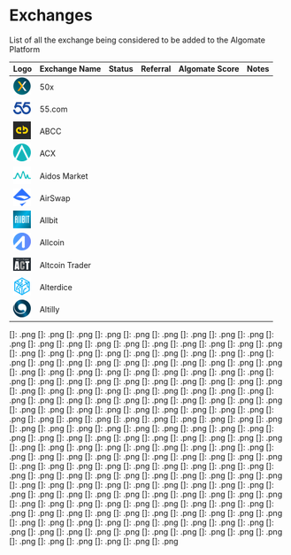 # Exchanges
List of all the exchange being considered to be added to the Algomate Platform

| __Logo__ | __Exchange Name__ | __Status__ | __Referral__ | __Algomate Score__ | __Notes__ |
|-------------|------------|------------|------------|------------|------------|
| ![50x]         |  50x  |       |     |      |      |
| ![55]        |  55.com   |     |      |      |      |
| ![ABCC]        |  ABCC   |     |      |      |      |
| ![ACX]        |  ACX   |     |      |      |      |
| ![AidosMarket] |  Aidos Market   |     |      |      |      |
| ![Airswap]        |  AirSwap   |     |      |      |      |
| ![Allbit]        |  Allbit   |     |      |      |      |
| ![Allcoin]        |  Allcoin   |     |      |      |      |
| ![Altcoin Trader]        |  Altcoin Trader   |     |      |      |      |
| ![Alterdice]        |  Alterdice   |     |      |      |      |
| ![Altilly]        |  Altilly   |     |      |      |      |


[50x]: 50x.png
[55]: 55%20.%20COM.png
[ABCC]: ABCC.png
[ACX]: ACX.png
[AidosMarket]: AidosMarket.png
[Airswap]: AirSwap.png
[Allbit]: Allbit.png
[Allcoin]: Allcoin.png
[Altcoin Trader]: Altcoin%20Trader.png
[Alterdice]: Alterdice.png
[Altilly]: Altilly.png
[Aphelion]: Aphelion.png
[Artis Turba]: Artis%20Turba.png
[B2BX]: B2BX.png
[Bancor Network]: Bancor%20Network.png
[BaseFEX]: BaseFEX.png
[BBX]: BBX.png
[BCEX]: BCEX.png
[Bcoin]: Bcoin.sg.png
[Beaxy]: Beaxy.png
[Bgogo]: Bgogo.png
[BHEX]: BHEX.png
[Bibox]: Bibox.png
[BigONE]: BigONE.png
[BiKi]: BiKi.png
[Bilaxy]: Bilaxy.png
[Binance DEX]: Binance%20DEX.png
[Binance Jersey]: Binance%20Jersey.png
[Binance Jex]: Binance%20JEX.png
[Binance Uganda]: Binance%20Uganda.png
[Binance US]: Binance%20US.png
[Binance]: Binance.png
[Birake]: Birake%20Network.png
[Bisq]: Bisq.png
[Bit2C]: Bit2C.png
[BitAsset]: BitAsset.png
[Bitbank]: Bitbank.png
[BitBay]: BitBay.png
[Bitbns]: Bitbns.png
[Bitci]: Bitci.png
[Bitcoin.com]: Bitcoin%20.%20COM.png
[Bitcoin Trade]: Bitcoin%20Trade.png
[BitcoinToYou]: BitcoinToYou.png
[Bitex.la]: Bitex.la.png
[Bitfinex]: Bitfinex.png
[bitFlyer]: bitFlyer.png
[BitForex]: BitForex.png
[Bitfront]: Bitfront.png
[Bithesap]: Bithesap.png
[Bithumb Global]: Bithumb%20Global.png
[Bithumb Singapore]: Bithumb%20Singapore.png
[Bithumb]: Bithumb.png
[Bitinka]: Bitinka.png
[Bitkub]: Bitkub.png
[Bitlist]: Bitlist.png
[BitMarket]: BitMarket.png
[BitMart]: BitMart.png
[BitMax]: BitMax.png
[BitMEX]: BitMEX.png
[Bitnaru]: Bitnaru.png
[Bitonic]: Bitonic.png
[Bitpanda Pro]: Bitpanda%20Pro.png
[BitRabbit]: BitRabbit.png
[Bitrue]: Bitrue.png
[Bits Blockchain]: Bits%20Blockchain.png
[Bitsdaq]: Bitsdaq.png
[BitShares Asset Exchange]: BitShares%20Asset%20Exchange.png
[Bitso]: Bitso.png
[Bitsonic]: Bitsonic.png
[Bitstamp Ripple Gateway]: Bitstamp%20Ripple%20Gateway.png
[Bitstamp]: Bitstamp.png
[BITStorage]: BITStorage.png
[Bittrex]: Bittrex.png
[Bittylicious]: Bittylicious.png
[BitUBU]: BitUBU.png
[Bitvavo]: Bitvavo.png
[BitZ]: BitZ.png
[BKEX]: BKEX.png
[Bleutrade]: Bleutrade.png
[Braziliex]: Braziliex.png
[BTC Markets]: BTC%20Markets.png
[BTC Trade UA]: BTC%20Trade%20UA.png
[Btc Trade.im]: Btc%20Trade.im.png
[Btc Turk Pro]: Btc%20Turk%20Pro.png
[BTC-Alpha]: BTC-Alpha.png
[BTCBOX]: BTCBOX.png
[BTCC]: BTCC.png
[BTC-exchange]: BTC-exchange.png
[BTSE]: BTSE.png
[Buda]: Buda.png
[BW.COM]: BW%20.%20COM.png
[BX Thailand]: BX%20Thailand.png
[Bybit]: Bybit.png
[C2CX]: C2CX.png
[Cashierest]: Cashierest.png
[Cat.Ex]: Cat.Ex.png
[CBX]: CBX.png
[C-CEX]: C-CEX.png
[CCXCanada]: CCXCanada.png
[CEX.IO]: CEX.IO.png
[ChainX]: ChainX.png
[CHAOEX]: CHAOEX.png
[Cobinhood]: Cobinhood.png
[Coinall]: Coinall.png
[Coinbase Pro]: Coinbase%20Pro.png
[Coinbe]: Coinbe.png
[CoinBene]: CoinBene.png
[Coinbit]: Coinbit.png
[Coincheck]: Coincheck.png
[CoinCorner]: CoinCorner.png
[Coindeal]: Coindeal.png
[Coineal]: Coineal.png
[CoinEgg]: CoinEgg.png
[CoinEx]: CoinEx.png
[CoinExchange]: CoinExchange.png
[CoinFalcon]: CoinFalcon.png
[CoinField]: CoinField.png
[Coinfloor]: Coinfloor.png
[Coingi]: Coingi.png
[CoinHe]: CoinHe.png
[Coinhub]: Coinhub.png
[CoinJar]: CoinJar.png
[Coinlim]: Coinlim.png
[CoinMate]: CoinMate.png
[CoinMetro]: CoinMetro.png
[CoinMex]: CoinMex.png
[Coinnest]: Coinnest.png
[Coinone]: Coinone.png
[CoinPlace]: CoinPlace.png
[Coinrate]: Coinrate.png
[Coinroom]: Coinroom.png
[CoinsBank]: CoinsBank.png
[Coinsbit]: Coinsbit.png
[Coinsuper]: Coinsuper.png
[CoinTiger]: CoinTiger.png
[Coinut]: Coinut.png
[CoinZest]: CoinZest.png
[Coinzo]: Coinzo.png
[COSS]: COSS.png
[C-Patex]: C-Patex.png
[CPDAX]: CPDAX.png
[CredoEx]: CredoEx.png
[Crex24]: Crex24.png
[CROSS Exchange]: CROSS%20exchange.png
[CRXzone]: CRXzone.png
[CryptalDash]: CryptalDash.png
[CryptoBridge]: CryptoBridge.png
[Cryptology]: Cryptology.png
[CryptoMarket]: CryptoMarket.png
[Cryptomate]: Cryptomate.png
[Cryptonex]: Cryptonex.png
[Cryptopia]: Cryptopia.png
[]: .png
[]: .png
[]: .png
[]: .png
[]: .png
[]: .png
[]: .png
[]: .png
[]: .png
[]: .png
[]: .png
[]: .png
[]: .png
[]: .png
[]: .png
[]: .png
[]: .png
[]: .png
[]: .png
[]: .png
[]: .png
[]: .png
[]: .png
[]: .png
[]: .png
[]: .png
[]: .png
[]: .png
[]: .png
[]: .png
[]: .png
[]: .png
[]: .png
[]: .png
[]: .png
[]: .png
[]: .png
[]: .png
[]: .png
[]: .png
[]: .png
[]: .png
[]: .png
[]: .png
[]: .png
[]: .png
[]: .png
[]: .png
[]: .png
[]: .png
[]: .png
[]: .png
[]: .png
[]: .png
[]: .png
[]: .png
[]: .png
[]: .png
[]: .png
[]: .png
[]: .png
[]: .png
[]: .png
[]: .png
[]: .png
[]: .png
[]: .png
[]: .png
[]: .png
[]: .png
[]: .png
[]: .png
[]: .png
[]: .png
[]: .png
[]: .png
[]: .png
[]: .png
[]: .png
[]: .png
[]: .png
[]: .png
[]: .png
[]: .png
[]: .png
[]: .png
[]: .png
[]: .png
[]: .png
[]: .png
[]: .png
[]: .png
[]: .png
[]: .png
[]: .png
[]: .png
[]: .png
[]: .png
[]: .png
[]: .png
[]: .png
[]: .png
[]: .png
[]: .png
[]: .png
[]: .png
[]: .png
[]: .png
[]: .png
[]: .png
[]: .png
[]: .png
[]: .png
[]: .png
[]: .png
[]: .png
[]: .png
[]: .png
[]: .png
[]: .png
[]: .png
[]: .png
[]: .png
[]: .png
[]: .png
[]: .png
[]: .png
[]: .png
[]: .png
[]: .png
[]: .png
[]: .png
[]: .png
[]: .png
[]: .png
[]: .png
[]: .png
[]: .png
[]: .png
[]: .png
[]: .png
[]: .png
[]: .png
[]: .png
[]: .png
[]: .png
[]: .png
[]: .png
[]: .png
[]: .png
[]: .png
[]: .png
[]: .png
[]: .png
[]: .png
[]: .png
[]: .png
[]: .png
[]: .png
[]: .png
[]: .png
[]: .png
[]: .png
[]: .png
[]: .png
[]: .png
[]: .png
[]: .png
[]: .png
[]: .png
[]: .png
[]: .png
[]: .png
[]: .png
[]: .png
[]: .png
[]: .png
[]: .png
[]: .png
[]: .png
[]: .png
[]: .png
[]: .png
[]: .png
[]: .png
[]: .png
[]: .png
[]: .png
[]: .png
[]: .png
[]: .png
[]: .png
[]: .png
[]: .png
[]: .png
[]: .png
[]: .png
[]: .png
[]: .png
[]: .png
[]: .png
[]: .png
[]: .png
[]: .png
[]: .png
[]: .png
[]: .png
[]: .png
[]: .png
[]: .png
[]: .png
[]: .png
[]: .png
[]: .png
[]: .png
